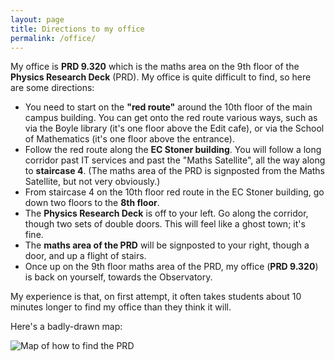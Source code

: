 ```yaml
---
layout: page
title: Directions to my office
permalink: /office/
---
```


My office is **PRD 9.320** which is the maths area on the 9th floor of the **Physics Research Deck** (PRD). My office is quite difficult to find, so here are some directions:

* You need to start on the **"red route"** around the 10th floor of the main campus building. You can get onto the red route various ways, such as via the Boyle library (it's one floor above the Edit cafe), or via the School of Mathematics (it's one floor above the entrance).
* Follow the red route along the **EC Stoner building**. You will follow a long corridor past IT services and past the "Maths Satellite", all the way along to **staircase 4**. (The maths area of the PRD is signposted from the Maths Satellite, but not very obviously.)
* From staircase 4 on the 10th floor red route in the EC Stoner building, go down two floors to the **8th floor**.
* The **Physics Research Deck** is off to your left. Go along the corridor, though two sets of double doors. This will feel like a ghost town; it's fine.
* The **maths area of the PRD** will be signposted to your right, though a door, and up a flight of stairs.
* Once up on the 9th floor maths area of the PRD, my office (**PRD 9.320**) is back on yourself, towards the Observatory.

My experience is that, on first attempt, it often takes students about 10 minutes longer to find my office than they think it will.

Here's a badly-drawn map:

![Map of how to find the PRD](https://mpaldridge.github.io/office.png)